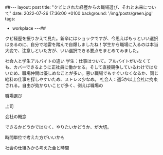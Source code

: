 ##---
layout: post
title: "クビにされた経歴からの職場選び、それと未来について"
date: 2022-07-26 17:36:00 +0100
background: '/img/posts/green.jpg'
tags: 
- workplace
---##

クビ経歴を振りかえて見た。新卒にはショックですが、今思えばもっといい選択はあるのに、自分で地雷を踏んで自爆しましたね！学生から職場に入るのは本当大変で、注意しといた方が、いい選択できる要点をまとめてみました。

社会人と学生アルバイトの違い
学生：仕事はついて。アルバイトがいなくても、カバーできるように正社員に働かせる。そして直接競争しているわけではないため、職場仲間は優しめなことが多い。悪い職場でもすぐいなくなるか、同じ給料の仕事を探しやすいため、ストレス少なめ。
社会人：週5か以上会社に拘束される。自由が効かないことが多く、例えば職場の

職場選び

上司

会社の概念

できるかどうかではなく、やりたいかどうか、が大切。

時間単位で考えた方がいいかも


社会の仕組みから考えた金と時間